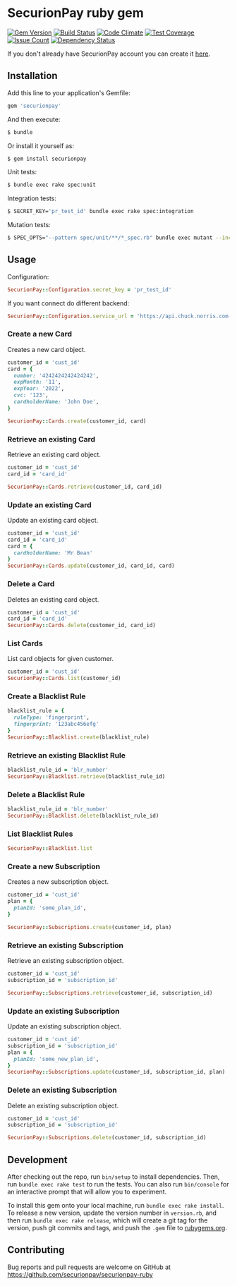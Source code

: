 # SecurionPay ruby gem

[![Gem Version](https://badge.fury.io/rb/securionpay.svg)](https://badge.fury.io/rb/securionpay)
[![Build Status](https://travis-ci.org/gwilczynski/securionpay-ruby.svg?branch=master)](https://travis-ci.org/gwilczynski/securionpay-ruby)
[![Code Climate](https://codeclimate.com/github/gwilczynski/securionpay-ruby/badges/gpa.svg)](https://codeclimate.com/github/gwilczynski/securionpay-ruby)
[![Test Coverage](https://codeclimate.com/github/gwilczynski/securionpay-ruby/badges/coverage.svg)](https://codeclimate.com/github/gwilczynski/securionpay-ruby/coverage)
[![Issue Count](https://codeclimate.com/github/gwilczynski/securionpay-ruby/badges/issue_count.svg)](https://codeclimate.com/github/gwilczynski/securionpay-ruby)
[![Dependency Status](https://gemnasium.com/badges/github.com/gwilczynski/securionpay-ruby.svg)](https://gemnasium.com/github.com/gwilczynski/securionpay-ruby)

If you don't already have SecurionPay account you can create it [here](https://securionpay.com/register).

## Installation

Add this line to your application's Gemfile:

```ruby
gem 'securionpay'
```

And then execute:

```bash
$ bundle
```

Or install it yourself as:

```bash
$ gem install securionpay
```

Unit tests:

```bash
$ bundle exec rake spec:unit
```

Integration tests:

```bash
$ SECRET_KEY='pr_test_id' bundle exec rake spec:integration
```

Mutation tests:

```bash
$ SPEC_OPTS="--pattern spec/unit/**/*_spec.rb" bundle exec mutant --include lib --require securionpay --use rspec SecurionPay*
```

## Usage

Configuration:

```ruby
SecurionPay::Configuration.secret_key = 'pr_test_id'
```

If you want connect do different backend:

```ruby
SecurionPay::Configuration.service_url = 'https://api.chuck.norris.com'
```

### Create a new Card
Creates a new card object.

```ruby
customer_id = 'cust_id'
card = {
  number: '4242424242424242',
  expMonth: '11',
  expYear: '2022',
  cvc: '123',
  cardholderName: 'John Doe',
}

SecurionPay::Cards.create(customer_id, card)
```

### Retrieve an existing Card

Retrieve an existing card object.

```ruby
customer_id = 'cust_id'
card_id = 'card_id'

SecurionPay::Cards.retrieve(customer_id, card_id)
```

### Update an existing Card

Update an existing card object.

```ruby
customer_id = 'cust_id'
card_id = 'card_id'
card = {
  cardholderName: 'Mr Bean'
}
SecurionPay::Cards.update(customer_id, card_id, card)
```

### Delete a Card

Deletes an existing card object.

```ruby
customer_id = 'cust_id'
card_id = 'card_id'
SecurionPay::Cards.delete(customer_id, card_id)
```

### List Cards

List card objects for given customer.

```ruby
customer_id = 'cust_id'
SecurionPay::Cards.list(customer_id)
```

### Create a Blacklist Rule

```ruby
blacklist_rule = {
  ruleType: 'fingerprint',
  fingerprint: '123abc456efg'
}
SecurionPay::Blacklist.create(blacklist_rule)
```

### Retrieve an existing Blacklist Rule

```ruby
blacklist_rule_id = 'blr_number'
SecurionPay::Blacklist.retrieve(blacklist_rule_id)
```

### Delete a Blacklist Rule

```ruby
blacklist_rule_id = 'blr_number'
SecurionPay::Blacklist.delete(blacklist_rule_id)
```

### List Blacklist Rules

```ruby
SecurionPay::Blacklist.list
```

### Create a new Subscription
Creates a new subscription object.

```ruby
customer_id = 'cust_id'
plan = {
  planId: 'some_plan_id',
}

SecurionPay::Subscriptions.create(customer_id, plan)
```

### Retrieve an existing Subscription

Retrieve an existing subscription object.

```ruby
customer_id = 'cust_id'
subscription_id = 'subscription_id'

SecurionPay::Subscriptions.retrieve(customer_id, subscription_id)
```

### Update an existing Subscription

Update an existing subscription object.

```ruby
customer_id = 'cust_id'
subscription_id = 'subscription_id'
plan = {
  planId: 'some_new_plan_id',
}
SecurionPay::Subscriptions.update(customer_id, subscription_id, plan)
```

### Delete an existing Subscription

Delete an existing subscription object.

```ruby
customer_id = 'cust_id'
subscription_id = 'subscription_id'

SecurionPay::Subscriptions.delete(customer_id, subscription_id)
```

## Development

After checking out the repo, run `bin/setup` to install dependencies. Then, run `bundle exec rake test` to run the tests. You can also run `bin/console` for an interactive prompt that will allow you to experiment.

To install this gem onto your local machine, run `bundle exec rake install`. To release a new version, update the version number in `version.rb`, and then run `bundle exec rake release`, which will create a git tag for the version, push git commits and tags, and push the `.gem` file to [rubygems.org](https://rubygems.org).

## Contributing

Bug reports and pull requests are welcome on GitHub at https://github.com/securionpay/securionpay-ruby
